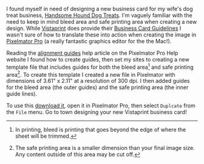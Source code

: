 I found myself in need of designing a new business card for my wife's dog treat business, [Handsome Hound Dog Treats](https://handsomehounddogtreats.com). I'm vaguely familiar with the need to keep in mind bleed area and safe printing area when creating a new design. While [Vistaprint](https://vistaprint.com) does provide their [Business Card Guidelines](https://www.vistaprint.com/hub/business-card-dimensions) I wasn't sure of how to translate these into action when creating the image in [Pixelmator Pro](https://www.pixelmator.com/pro/) (a really fantastic graphics editor for the the Mac!).

Reading the [alignment guides](https://help.pixelmator.com/pixelmator-pro/3.0/#1000) help article on the Pixelmator Pro Help website I found how to create guides, then set my sites to creating a new template file that includes guides for both the bleed area[^1] and safe printing area[^2]. To create this template I created a new file in Pixelmator with dimensions of 3.61" x 2.11" at a resolution of 300 dpi. I then added guides for the bleed area (the outer guides) and the safe printing area (the inner guide lines).

To use this [download it](https://github.com/slgraff/slgraff.github.io/raw/5963c6e27ecf85752e3fe022cb9b0c121b60f86c/_posts/VistaprintBusinessCardTemplate.pxd), open it in Pixelmator Pro, then select `Duplcate` from the `File` menu. Go to town designing your new Vistaprint business card!


[^1]: In printing, bleed is printing that goes beyond the edge of where the sheet will be trimmed.
[^2]: The safe printing area is a smaller dimension than your final image size. Any content outside of this area may be cut off.


